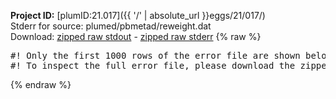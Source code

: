 **Project ID:** [plumID:21.017]({{ '/' | absolute_url }}eggs/21/017/)  
Stderr for source:  plumed/pbmetad/reweight.dat   
Download: [zipped raw stdout](reweight.dat.plumed.stdout.txt.zip) - [zipped raw stderr](reweight.dat.plumed.stderr.txt.zip) 
{% raw %}
<pre>
#! Only the first 1000 rows of the error file are shown below
#! To inspect the full error file, please download the zipped raw stderr file above
</pre>
{% endraw %}
